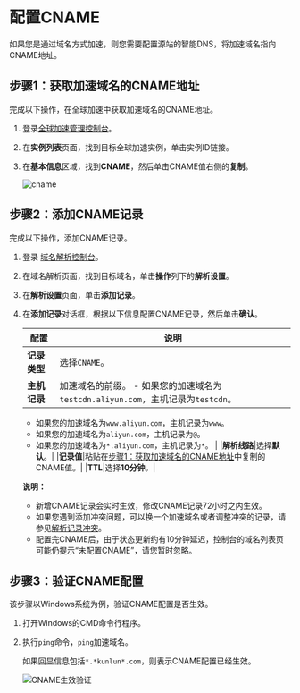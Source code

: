 # 配置CNAME

如果您是通过域名方式加速，则您需要配置源站的智能DNS，将加速域名指向CNAME地址。

## 步骤1：获取加速域名的CNAME地址

完成以下操作，在全球加速中获取加速域名的CNAME地址。

1.  登录[全球加速管理控制台](https://ga.console.aliyun.com/list)。

2.  在**实例列表**页面，找到目标全球加速实例，单击实例ID链接。

3.  在**基本信息**区域，找到**CNAME**，然后单击CNAME值右侧的**复制**。

    ![cname](https://static-aliyun-doc.oss-accelerate.aliyuncs.com/assets/img/zh-CN/1011724261/p83352.png)


## 步骤2：添加CNAME记录

完成以下操作，添加CNAME记录。

1.  登录 [域名解析控制台](https://dns.console.aliyun.com/#/dns/domainList)。

2.  在域名解析页面，找到目标域名，单击**操作**列下的**解析设置**。

3.  在**解析设置**页面，单击**添加记录**。

4.  在**添加记录**对话框，根据以下信息配置CNAME记录，然后单击**确认**。

    |配置|说明|
    |--|--|
    |**记录类型**|选择`CNAME`。|
    |**主机记录**|加速域名的前缀。     -   如果您的加速域名为`testcdn.aliyun.com`，主机记录为`testcdn`。
    -   如果您的加速域名为`www.aliyun.com`，主机记录为`www`。
    -   如果您的加速域名为`aliyun.com`，主机记录为`@`。
    -   如果您的加速域名为`*.aliyun.com`，主机记录为`*`。 |
    |**解析线路**|选择**默认**。|
    |**记录值**|粘贴在[步骤1：获取加速域名的CNAME地址](#section_3hx_e4l_3t7)中复制的CNAME值。|
    |**TTL**|选择**10分钟**。|

    **说明：**

    -   新增CNAME记录会实时生效，修改CNAME记录72小时之内生效。
    -   如果您遇到添加冲突问题，可以换一个加速域名或者调整冲突的记录，请参见[解析记录冲突](https://help.aliyun.com/knowledge_detail/39787.html)。
    -   配置完CNAME后，由于状态更新约有10分钟延迟，控制台的域名列表页可能仍提示“未配置CNAME”，请您暂时忽略。

## 步骤3：验证CNAME配置

该步骤以Windows系统为例，验证CNAME配置是否生效。

1.  打开Windows的CMD命令行程序。

2.  执行`ping`命令，`ping`加速域名。

    如果回显信息包括`*.*kunlun*.com`，则表示CNAME配置已经生效。

    ![CNAME生效验证](https://static-aliyun-doc.oss-accelerate.aliyuncs.com/assets/img/zh-CN/9618134161/p66693.png)


